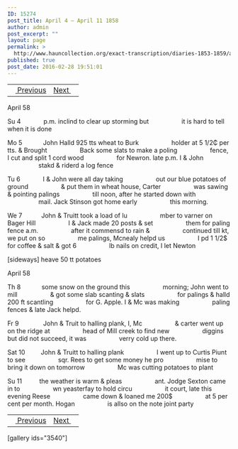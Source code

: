 ```yaml
---
ID: 15274
post_title: April 4 – April 11 1858
author: admin
post_excerpt: ""
layout: page
permalink: >
  http://www.hauncollection.org/exact-transcription/diaries-1853-1859/april-4-april-11-1858/
published: true
post_date: 2016-02-28 19:51:01
---
```

<table style="width: 100%;" align="center">
<tbody>
<tr>
<td><a href="http://www.hauncollection.org/version-2/diaries-1853-1859/march-29-april-4-1858/"><img src="https://lh3.googleusercontent.com/-EFJpxxNiPNw/VqgtWBCZrMI/AAAAAAAAAFU/WfY4lPFWWkg/s800-Ic42/Soeb-Plain-Arrows-8-10px.png" alt="" width="10" height="10" /> Previous</a></td>
<td style="text-align: right;"><a href="http://www.hauncollection.org/version-2/diaries-1853-1859/april-12-april-19-1858/">Next <img src="https://lh3.googleusercontent.com/-67k0cYlpXHw/VqgtWKz1MXI/AAAAAAAAAFU/k9PW_Piyurk/s800-Ic42/Soeb-Plain-Arrows-5-10px.png" alt="" width="10" height="10" /></a></td>
</tr>
</tbody>
</table>
April 58

Su 4             p.m. inclind to clear up storming but
<span style="margin-left: 70px;">it is hard to tell when it is done</span>

Mo 5            John Halld 925 tts wheat to Burk
<span style="margin-left: 70px;">holder at 5 1/2₵ per tts. &amp; Brought
<span style="margin-left: 70px;">Back some slats to make a poling
<span style="margin-left: 70px;">fence, I cut and split 1 cord wood
<span style="margin-left: 70px;">for Newron. late p.m. I &amp; John
<span style="margin-left: 70px;">stakd &amp; riderd a log fence</span></span></span></span></span>

Tu 6             I &amp; John were all day taking
<span style="margin-left: 70px;">out our blue potatoes of ground
<span style="margin-left: 70px;">&amp; put them in wheat house, Carter
<span style="margin-left: 70px;">was sawing &amp; pointing palings
<span style="margin-left: 70px;">till noon, after he started down with
<span style="margin-left: 70px;">mail. Jack Stinson got home early
<span style="margin-left: 70px;">this morning.</span></span></span></span></span></span>

We 7           John &amp; Truitt took a load of lu
<span style="margin-left: 70px;">mber to varner on Bager Hill
<span style="margin-left: 70px;">I &amp; Jack made 20 posts &amp; set
<span style="margin-left: 70px;">them for paling fence a.m.
<span style="margin-left: 70px;">after it commensd to rain &amp;
<span style="margin-left: 70px;">continued till kt, we put on so
<span style="margin-left: 70px;">me palings, Mcnealy helpd us
<span style="margin-left: 70px;">I pd 1 1/2$ for coffee &amp; salt &amp; got 6
<span style="margin-left: 70px;">lb nails on credit, I let Newton</span></span></span></span></span></span></span></span>

[sideways]
heave 50 tt potatoes

April 58

Th 8            some snow on the ground this
<span style="margin-left: 70px;">morning; John went to mill
<span style="margin-left: 70px;">&amp; got some slab scanting &amp; slats
<span style="margin-left: 70px;">for palings &amp; halld 200 ft scantling
<span style="margin-left: 70px;">for G. Apple. I &amp; Mc was making
<span style="margin-left: 70px;">paling fences &amp; late Jack helpd.</span></span></span></span></span>

Fr 9              John &amp; Truit to halling plank, I, Mc
<span style="margin-left: 70px;">&amp; carter went up on the ridge at
<span style="margin-left: 70px;">head of Mill creek to find new
<span style="margin-left: 70px;">diggins but did not succeed, it was
<span style="margin-left: 70px;">verry cold up there.</span></span></span></span>

Sat 10         John &amp; Truitt to halling plank
<span style="margin-left: 70px;">I went up to Curtis Piunt to see
<span style="margin-left: 70px;">sqr. Rees to get some money he pro
<span style="margin-left: 70px;">mise to bring it down on tomorrow
<span style="margin-left: 70px;">Mc was cutting potatoes to plant</span></span></span></span>

Su 11          the weather is warm &amp; pleas
<span style="margin-left: 70px;">ant. Jodge Sexton came in to
<span style="margin-left: 70px;">wn yeasterfay to hold circu
<span style="margin-left: 70px;">it court, late this evening Reese
<span style="margin-left: 70px;">came down &amp; loaned me 200$
<span style="margin-left: 70px;">at 5 per cent per month. Hogan
<span style="margin-left: 70px;">is allso on the note joint party</span></span></span></span></span></span>
<table style="width: 100%;" align="center">
<tbody>
<tr>
<td><a href="http://www.hauncollection.org/version-2/diaries-1853-1859/march-29-april-4-1858/"><img src="https://lh3.googleusercontent.com/-EFJpxxNiPNw/VqgtWBCZrMI/AAAAAAAAAFU/WfY4lPFWWkg/s800-Ic42/Soeb-Plain-Arrows-8-10px.png" alt="" width="10" height="10" /> Previous</a></td>
<td style="text-align: right;"><a href="http://www.hauncollection.org/version-2/diaries-1853-1859/april-12-april-19-1858/">Next <img src="https://lh3.googleusercontent.com/-67k0cYlpXHw/VqgtWKz1MXI/AAAAAAAAAFU/k9PW_Piyurk/s800-Ic42/Soeb-Plain-Arrows-5-10px.png" alt="" width="10" height="10" /></a></td>
</tr>
</tbody>
</table>
[gallery ids="3540"]